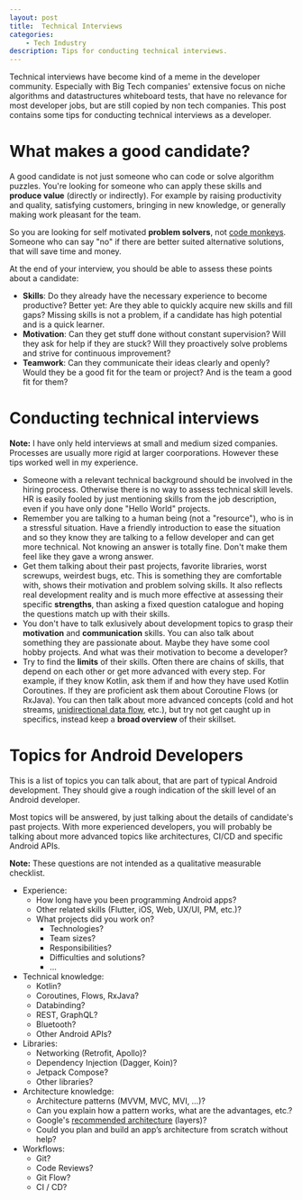 ```yaml
---
layout: post
title:  Technical Interviews
categories:
    - Tech Industry
description: Tips for conducting technical interviews.
---
```


Technical interviews have become kind of a meme in the developer community. Especially with Big Tech companies' extensive focus on niche algorithms and datastructures whiteboard tests, that have no relevance for most developer jobs, but are still copied by non tech companies. This post contains some tips for conducting technical interviews as a developer.

# What makes a good candidate?
A good candidate is not just someone who can code or solve algorithm puzzles. You're looking for someone who can apply these skills and **produce value** (directly or indirectly). For example by raising productivity and quality, satisfying customers, bringing in new knowledge, or generally making work pleasant for the team.

So you are looking for self motivated **problem solvers**, not [code monkeys](https://en.wikipedia.org/wiki/Code_monkey). Someone who can say "no" if there are better suited alternative solutions, that will save time and money.

At the end of your interview, you should be able to assess these points about a candidate:
- **Skills**: Do they already have the necessary experience to become productive? Better yet: Are they able to quickly acquire new skills and fill gaps? Missing skills is not a problem, if a candidate has high potential and is a quick learner.
- **Motivation**: Can they get stuff done without constant supervision? Will they ask for help if they are stuck?  Will they proactively solve problems and strive for continuous improvement?
- **Teamwork**: Can they communicate their ideas clearly and openly? Would they be a good fit for the team or project? And is the team a good fit for them?


# Conducting technical interviews

<div class="message" markdown="1">

**Note:** I have only held interviews at small and medium sized companies. Processes are usually more rigid at larger coorporations. However these tips worked well in my experience.
</div>

- Someone with a relevant technical background should be involved in the hiring process. Otherwise there is no way to assess technical skill levels. HR is easily fooled by just mentioning skills from the job description, even if you have only done "Hello World" projects.
- Remember you are talking to a human being (not a "resource"), who is in a stressful situation. Have a friendly introduction to ease the situation and so they know they are talking to a fellow developer and can get more technical. Not knowing an answer is totally fine. Don't make them feel like they gave a wrong answer.
- Get them talking about their past projects, favorite libraries, worst screwups, weirdest bugs, etc. This is something they are comfortable with, shows their motivation and problem solving skills. It also reflects real development reality and is much more effective at assessing their specific **strengths**, than asking a fixed question catalogue and hoping the questions match up with their skills.
- You don't have to talk exlusively about development topics to grasp their **motivation** and **communication** skills. You can also talk about something they are passionate about. Maybe they have some cool hobby projects. And what was their motivation to become a developer?
- Try to find the **limits** of their skills. Often there are chains of skills, that depend on each other or get more advanced with every step. For example, if they know Kotlin, ask them if and how they have used Kotlin Coroutines. If they are proficient ask them about Coroutine Flows (or RxJava). You can then talk about more advanced concepts (cold and hot streams, [unidirectional data flow](https://en.wikipedia.org/wiki/Unidirectional_Data_Flow_(computer_science)), etc.), but try not get caught up in specifics, instead keep a **broad overview** of their skillset.


# Topics for Android Developers
This is a list of topics you can talk about, that are part of typical Android development. They should give a rough indication of the skill level of an Android developer.

Most topics will be answered, by just talking about the details of candidate's past projects. With more experienced developers, you will probably be talking about more advanced topics like architectures, CI/CD and specific Android APIs.

<div class="message" markdown="1">

**Note:** These questions are not intended as a qualitative measurable checklist.
</div>

- Experience:
    - How long have you been programming Android apps?
    - Other related skills (Flutter, iOS, Web, UX/UI, PM, etc.)?
    - What projects did you work on?
        - Technologies?
        - Team sizes?
        - Responsibilities?
        - Difficulties and solutions?
        - …
- Technical knowledge:
    - Kotlin?
    - Coroutines, Flows, RxJava?
    - Databinding?
    - REST, GraphQL?
    - Bluetooth?
    - Other Android APIs?
- Libraries:
    - Networking (Retrofit, Apollo)?
    - Dependency Injection (Dagger, Koin)?
    - Jetpack Compose?
    - Other libraries?
- Architecture knowledge:
    - Architecture patterns (MVVM, MVC, MVI, …)?
    - Can you explain how a pattern works, what are the advantages, etc.?
    - Google's [recommended architecture](https://developer.android.com/topic/architecture#recommended-app-arch) (layers)?
    - Could you plan and build an app’s architecture from scratch without help?
- Workflows:
    - Git?
    - Code Reviews?
    - Git Flow?
    - CI / CD?
